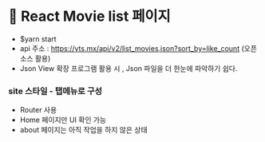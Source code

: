 # :movie_camera: React Movie list 페이지


- $yarn start
- api 주소 : https://yts.mx/api/v2/list_movies.json?sort_by=like_count (오픈 소스 활용)
- Json View 확장 프로그램 활용 시 , Json 파일을 더 한눈에 파악하기 쉽다.





### site 스타일 - 탭메뉴로 구성

- Router 사용
- Home 페이지만 UI 확인 가능
- about 페이지는 아직 작업을 하지 않은 상태


